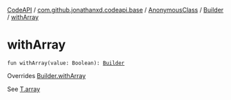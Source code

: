 [CodeAPI](../../../index.md) / [com.github.jonathanxd.codeapi.base](../../index.md) / [AnonymousClass](../index.md) / [Builder](index.md) / [withArray](.)

# withArray

`fun withArray(value: Boolean): `[`Builder`](index.md)

Overrides [Builder.withArray](../../-argument-holder/-builder/with-array.md)

See [T.array](#)

